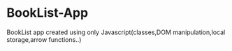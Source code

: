 # BookList-App
BookList app created using only Javascript(classes,DOM manipulation,local storage,arrow functions..)
